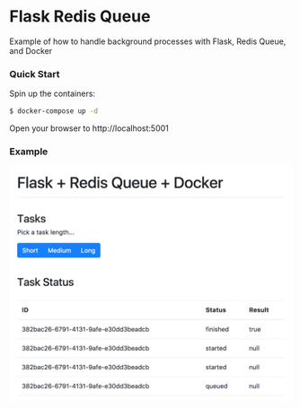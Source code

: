 # Flask Redis Queue

Example of how to handle background processes with Flask, Redis Queue, and Docker

### Quick Start

Spin up the containers:

```sh
$ docker-compose up -d
```

Open your browser to http://localhost:5001

### Example

![](app.png)